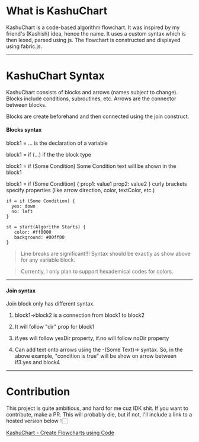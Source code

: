 # What is KashuChart

KashuChart is a code-based algorithm flowchart. It was inspired by my friend's (Kashish) idea, hence the name. It uses a custom syntax which is then lexed, parsed using js. The flowchart is constructed and displayed using fabric.js.
_______________________________________________

# KashuChart Syntax

KashuChart consists of blocks and arrows (names subject to change). Blocks include conditions, subroutines, etc. Arrows are the connector between blocks.

Blocks are create beforehand and then connected using the join construct.

#### Blocks syntax

block1 = ...
is the declaration of a variable

block1 = if (...)
if the the block type

block1 = if (Some Condition)
Some Condition text will be shown in the block1

block1 = if (Some Condition) {
  prop1: value1
  prop2: value2
}
curly brackets specify properties (like arrow direction, color, textColor, etc.)

```
if = if (Some Condition) {
  yes: down
  no: left
}

st = start(Algorithm Starts) {
   color: #ff0000
   background: #00ff00 
}
```

> Line breaks are significant!!! Syntax should be exactly as show above for any variable block.

> Currently, I only plan to support hexademical codes for colors.

_______________________________________

#### Join syntax

Join block only has different syntax.
1. block1->block2 is a connection from block1 to block2
2. It will follow "dir" prop for block1

3. if.yes will follow yesDir property, if.no will follow noDir property

4. Can add text onto arrows using the -(Some Text)-> syntax. So, in the above example, "condition is true" will be show on arrow between if3.yes and block4

_________________________________________
# Contribution

This project is quite ambitious, and hard for me cuz IDK shit. If you want to contribute, make a PR. This will probably die, but if not, I'll include a link to a hosted version below 👇🏻

[KashuChart - Create Flowcharts using Code](https://r.mtdv.me/kashuchart)